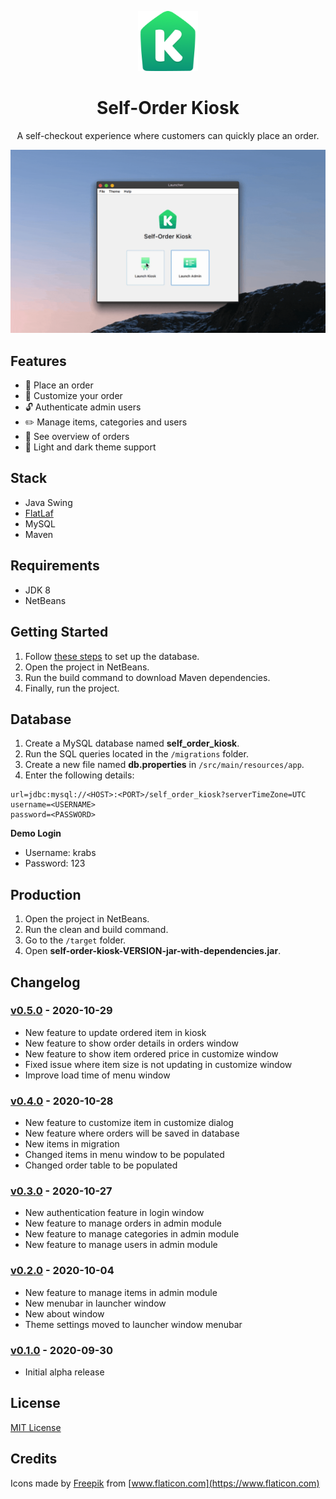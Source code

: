 <p align="center">
  <img src="src/main/resources/app/app-logo-2x.png" width="96" alt="Icon" />
</p>

<h1 align="center">Self-Order Kiosk</h1>

<p align="center">A self-checkout experience where customers can quickly place an order.</p>

<p align="center">
  <img src="demo.gif" width="720" />
</p>

## Features

- 🛒 Place an order
- 🔀 Customize your order
- 🔓 Authenticate admin users
- ✏️ Manage items, categories and users
- 📃 See overview of orders
- 🎨 Light and dark theme support

## Stack

- Java Swing
- [FlatLaf](https://www.formdev.com/flatlaf)
- MySQL
- Maven

## Requirements

- JDK 8
- NetBeans

## Getting Started

1. Follow [these steps](#database) to set up the database.
2. Open the project in NetBeans.
3. Run the build command to download Maven dependencies.
4. Finally, run the project.

## Database

1. Create a MySQL database named **self_order_kiosk**.
2. Run the SQL queries located in the `/migrations` folder.
3. Create a new file named **db.properties** in `/src/main/resources/app`.
4. Enter the following details:

```properties
url=jdbc:mysql://<HOST>:<PORT>/self_order_kiosk?serverTimeZone=UTC
username=<USERNAME>
password=<PASSWORD>
```

**Demo Login**

- Username: krabs
- Password: 123

## Production

1. Open the project in NetBeans.
2. Run the clean and build command.
3. Go to the `/target` folder.
4. Open **self-order-kiosk-VERSION-jar-with-dependencies.jar**.

## Changelog

### [v0.5.0] - 2020-10-29

- New feature to update ordered item in kiosk
- New feature to show order details in orders window
- New feature to show item ordered price in customize window
- Fixed issue where item size is not updating in customize window
- Improve load time of menu window

### [v0.4.0] - 2020-10-28

- New feature to customize item in customize dialog
- New feature where orders will be saved in database
- New items in migration
- Changed items in menu window to be populated
- Changed order table to be populated

### [v0.3.0] - 2020-10-27

- New authentication feature in login window
- New feature to manage orders in admin module
- New feature to manage categories in admin module
- New feature to manage users in admin module

### [v0.2.0] - 2020-10-04

- New feature to manage items in admin module
- New menubar in launcher window
- New about window
- Theme settings moved to launcher window menubar

### [v0.1.0] - 2020-09-30

- Initial alpha release

## License

[MIT License](LICENSE)

## Credits

Icons made by [Freepik](https://www.flaticon.com/authors/basic-gradient/gradient) from [www.flaticon.com](https://www.flaticon.com)

[v0.5.0]: https://github.com/nerkarso/self-order-kiosk/releases/tag/v0.5.0
[v0.4.0]: https://github.com/nerkarso/self-order-kiosk/releases/tag/v0.4.0
[v0.3.0]: https://github.com/nerkarso/self-order-kiosk/releases/tag/v0.3.0
[v0.2.0]: https://github.com/nerkarso/self-order-kiosk/releases/tag/v0.2.0
[v0.1.0]: https://github.com/nerkarso/self-order-kiosk/releases/tag/v0.1.0
